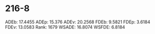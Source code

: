 # 216-8

ADEb: 17.4455
ADEp: 15.376
ADEv: 20.2568
FDEb: 9.5821
FDEp: 3.6184
FDEv: 13.0583
Rank: 1679
WSADE: 16.8074
WSFDE: 6.8184